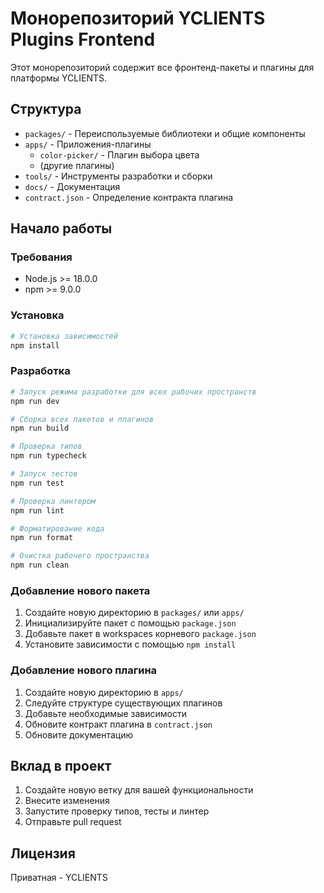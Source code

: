 # Монорепозиторий YCLIENTS Plugins Frontend


Этот монорепозиторий содержит все фронтенд-пакеты и плагины для платформы YCLIENTS.

## Структура

- `packages/` - Переиспользуемые библиотеки и общие компоненты
- `apps/` - Приложения-плагины
  - `color-picker/` - Плагин выбора цвета
  - (другие плагины)
- `tools/` - Инструменты разработки и сборки
- `docs/` - Документация
- `contract.json` - Определение контракта плагина

## Начало работы

### Требования

- Node.js >= 18.0.0
- npm >= 9.0.0

### Установка

```bash
# Установка зависимостей
npm install
```

### Разработка

```bash
# Запуск режима разработки для всех рабочих пространств
npm run dev

# Сборка всех пакетов и плагинов
npm run build

# Проверка типов
npm run typecheck

# Запуск тестов
npm run test

# Проверка линтером
npm run lint

# Форматирование кода
npm run format

# Очистка рабочего пространства
npm run clean
```

### Добавление нового пакета

1. Создайте новую директорию в `packages/` или `apps/`
2. Инициализируйте пакет с помощью `package.json`
3. Добавьте пакет в workspaces корневого `package.json`
4. Установите зависимости с помощью `npm install`

### Добавление нового плагина

1. Создайте новую директорию в `apps/`
2. Следуйте структуре существующих плагинов
3. Добавьте необходимые зависимости
4. Обновите контракт плагина в `contract.json`
5. Обновите документацию

## Вклад в проект

1. Создайте новую ветку для вашей функциональности
2. Внесите изменения
3. Запустите проверку типов, тесты и линтер
4. Отправьте pull request

## Лицензия

Приватная - YCLIENTS
